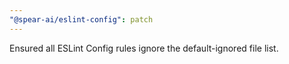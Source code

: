 ```yaml
---
"@spear-ai/eslint-config": patch
---
```


Ensured all ESLint Config rules ignore the default-ignored file list.

